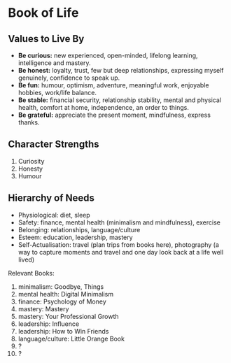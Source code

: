 # Book of Life

## Values to Live By
- **Be curious:** new experienced, open-minded, lifelong learning, intelligence and mastery.
- **Be honest:** loyalty, trust, few but deep relationships, expressing myself genuinely, confidence to speak up.
- **Be fun:** humour, optimism, adventure, meaningful work, enjoyable hobbies, work/life balance.
- **Be stable:** financial security, relationship stability, mental and physical health, comfort at home, independence, an order to things.
- **Be grateful:** appreciate the present moment, mindfulness, express thanks.

## Character Strengths
1. Curiosity
2. Honesty
3. Humour

## Hierarchy of Needs
- Physiological: diet, sleep
- Safety: finance, mental health (minimalism and mindfulness), exercise 
- Belonging: relationships, language/culture
- Esteem: education, leadership, mastery
- Self-Actualisation: travel (plan trips from books here), photography (a way to capture moments and travel and one day look back at a life well lived)

Relevant Books:
1. minimalism: Goodbye, Things
2. mental health: Digital Minimalism
3. finance: Psychology of Money
4. mastery: Mastery
5. mastery: Your Professional Growth
6. leadership: Influence
7. leadership: How to Win Friends
8. language/culture: Little Orange Book
9. ?
10. ?
